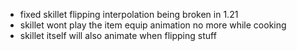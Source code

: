 - fixed skillet flipping interpolation being broken in 1.21
- skillet wont play the item equip animation no more while cooking
- skillet itself will also animate when flipping stuff